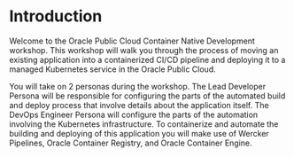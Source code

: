 # Introduction
Welcome to the Oracle Public Cloud Container Native Development workshop. This workshop will walk you through the process of moving an existing application into a containerized CI/CD pipeline and deploying it to a managed Kubernetes service in the Oracle Public Cloud.

You will take on 2 personas during the workshop. The Lead Developer Persona will be responsible for configuring the parts of the automated build and deploy process that involve details about the application itself. The DevOps Engineer Persona will configure the parts of the automation involving the Kubernetes infrastructure. To containerize and automate the building and deploying of this application you will make use of Wercker Pipelines, Oracle Container Registry, and Oracle Container Engine.
